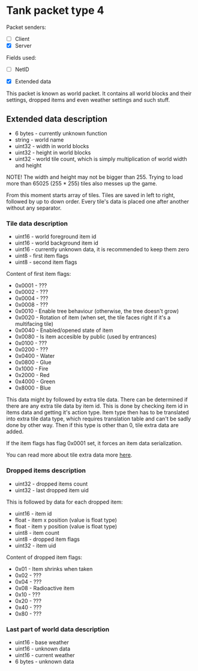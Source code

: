 # Tank packet type 4

Packet senders:
- [ ] Client
- [x] Server

Fields used:
- [ ] NetID
- [x] Extended data


This packet is known as world packet. It contains all world blocks and their settings, dropped items and even weather settings and such stuff.

## Extended data description

- 6 bytes - currently unknown function
- string - world name
- uint32 - width in world blocks
- uint32 - height in world blocks
- uint32 - world tile count, which is simply multiplication of world width and height

NOTE! The width and height may not be bigger than 255. Trying to load more than 65025 (255 \* 255) tiles also messes up the game.

From this moment starts array of tiles. Tiles are saved in left to right, followed by up to down order. Every tile's data is placed one after another without any separator.

### Tile data description

- uint16 - world foreground item id
- uint16 - world background item id
- uint16 - currently unknown data, it is recommended to keep them zero
- uint8 - first item flags
- uint8 - second item flags

Content of first item flags:
- 0x0001 - ???
- 0x0002 - ???
- 0x0004 - ???
- 0x0008 - ???
- 0x0010 - Enable tree behaviour (otherwise, the tree doesn't grow)
- 0x0020 - Rotation of item (when set, the tile faces right if it's a multifacing tile)
- 0x0040 - Enabled/opened state of item
- 0x0080 - Is item accesible by public (used by entrances)
- 0x0100 - ???
- 0x0200 - ???
- 0x0400 - Water
- 0x0800 - Glue
- 0x1000 - Fire
- 0x2000 - Red
- 0x4000 - Green
- 0x8000 - Blue

This data might by followed by extra tile data. There can be determined if there are any extra tile data by item id.
This is done by checking item id in items data and getting it's action type. Item type then has to be translated into
extra tile data type, which requires translation table and can't be sadly done by other way. Then if this type is other
than 0, tile extra data are added.

If the item flags has flag 0x0001 set, it forces an item data serialization.

You can read more about tile extra data more [here](extra_tile_data/README.md).

### Dropped items description

- uint32 - dropped items count
- uint32 - last dropped item uid

This is followed by data for each dropped item:

- uint16 - item id
- float - item x position (value is float type)
- float - item y position (value is float type)
- uint8 - item count
- uint8 - dropped item flags
- uint32 - item uid

Content of dropped item flags:
- 0x01 - Item shrinks when taken
- 0x02 - ???
- 0x04 - ???
- 0x08 - Radioactive item
- 0x10 - ???
- 0x20 - ???
- 0x40 - ???
- 0x80 - ???

### Last part of world data description

- uint16 - base weather
- uint16 - unknown data
- uint16 - current weather
- 6 bytes - unknown data

